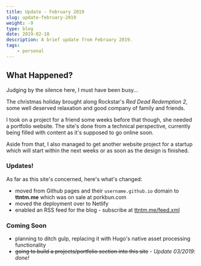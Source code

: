 ```yaml
---
title: Update - February 2019
slug: update-february-2019
weight: -9
type: blog
date: 2019-02-10
description: A brief update from February 2019.
tags:
    - personal
---
```


## What Happened?

Judging by the silence here, I must have been busy...

The christmas holiday brought along Rockstar's _Red Dead Redemption 2_, some well deserved relaxation and good company of family and friends.

I took on a project for a friend some weeks before that though, she needed a portfolio website. The site's done from a technical perspective, currently being filled with content as it's supposed to go online soon.

Aside from that, I also managed to get another website project for a startup which will start within the next weeks or as soon as the design is finished.

### Updates!

As far as this site's concerned, here's what's changed:

- moved from Github pages and their `username.github.io` domain to **ttntm.me** which was on sale at porkbun.com
- moved the deployment over to Netlify
- enabled an RSS feed for the blog - subscribe at [ttntm.me/feed.xml](https://ttntm.me/feed.xml)

### Coming Soon

- planning to ditch gulp, replacing it with Hugo's native asset processing functionality
- <s>going to build a projects/portfolio section into this site</s> - *Update 03/2019: done!*
